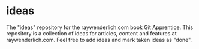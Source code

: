 # ideas

The "ideas" repository for the raywenderlich.com book Git Apprentice.
This repository is a collection of ideas for articles, content and features at raywenderlich.com.
Feel free to add ideas and mark taken ideas as "done".
